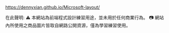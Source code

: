 https://dennyxian.github.io/Microsoft-layout/

在此聲明: ⚠️ 本網站為前端程式設計練習用途，並未用於任何商業行為。 📷 網站內所使用之商品圖片皆取自網路公開資源，僅為學習練習使用。
